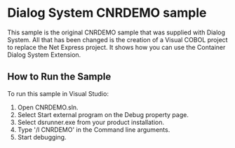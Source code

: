 # Dialog System CNRDEMO sample

This sample is the original CNRDEMO sample that was supplied with Dialog System.
All that has been changed is the creation of a Visual COBOL project to replace
the Net Express project. It shows how you can use the Container Dialog
System Extension.

## How to Run the Sample

To run this sample in Visual Studio:

1. Open CNRDEMO.sln.
2. Select Start external program on the Debug property page.
3. Select dsrunner.exe from your product installation.
4. Type '/l CNRDEMO' in the Command line arguments.
5. Start debugging.

